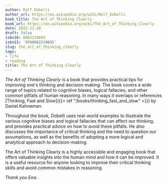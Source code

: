 ```yaml
---
author: Rolf Dobelli
author_url: https://en.wikipedia.org/wiki/Rolf_Dobelli
book_title: The Art of Thinking Clearly
book_url: https://en.wikipedia.org/wiki/The_Art_of_Thinking_Clearly
date: 2022-11-28
draft: false
isbn10: 0062219693
isbn13: '9780062219695'
slug: the_art_of_thinking_clearly
tags:
- life
- reading
title: The Art of Thinking Clearly
---
```


_The Art of Thinking Clearly_ is a book that provides practical tips for improving one's thinking and decision-making.
The book covers a wide range of topics related to cognitive biases, logical
fallacies, and other common pitfalls of human reasoning. In many ways it overlaps
or references [Thinking, Fast and Slow]({{< ref "/books/thinking_fast_and_slow" >}}) by Daniel Kahneman.

Throughout the book, Dobelli uses real-world examples to illustrate the various cognitive biases and logical fallacies
that can affect our thinking, and provides practical advice on how to avoid these pitfalls. He also discusses the
importance of critical thinking and the need to question our assumptions, as well as the benefits of adopting a more
logical and analytical approach to decision-making.

The Art of Thinking Clearly is a highly accessible and engaging book that offers valuable insights into the
human mind and how it can be improved. It is a useful resource for anyone looking to improve their critical thinking
skills and avoid common mistakes in reasoning.

_Thank you Ena._

